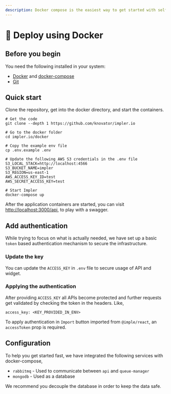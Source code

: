 ```yaml
---
description: Docker compose is the easiest way to get started with self-hosted Impler
---
```


# 🐋 Deploy using Docker

## Before you begin

You need the following installed in your system:

* [Docker](https://docs.docker.com/engine/install/) and [docker-compose](https://docs.docker.com/compose/install/)
* [Git](https://git-scm.com/downloads)

## Quick start

Clone the repository, get into the docker directory, and start the containers.

```
# Get the code
git clone --depth 1 https://github.com/knovator/impler.io

# Go to the docker folder
cd impler.io/docker

# Copy the example env file
cp .env.example .env

# Update the following AWS S3 credentials in the .env file
S3_LOCAL_STACK=http://localhost:4566
S3_BUCKET_NAME=impler
S3_REGION=us-east-1
AWS_ACCESS_KEY_ID=test
AWS_SECRET_ACCESS_KEY=test

# Start Impler
docker-compose up
```

After the application containers are started, you can visit [http://localhost:3000/api](http://localhost:3000/api), to play with a swagger.

## Add authentication

While trying to focus on what is actually needed, we have set up a basic `token` based authentication mechanism to secure the infrastructure.

### Update the key

You can update the `ACCESS_KEY` in `.env` file to secure usage of API and widget.

### Applying the authentication

After providing `ACCESS_KEY` all APIs become protected and further requests get validated by checking the token in the headers. Like,

```
access_key: <KEY_PROVIDED_IN_ENV>
```

To apply authentication in `Import` button imported from `@imple/react`, an `accessToken` prop is required.

## Configuration

To help you get started fast, we have integrated the following services with docker-compose,

* `rabbitmq` - Used to communicate between `api` and `queue-manager`
* `mongodb` - Used as a database

We recommend you decouple the database in order to keep the data safe.
